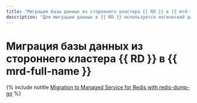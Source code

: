 ```yaml
---
title: "Миграция базы данных из стороннего кластера {{ RD }} в {{ mrd-full-name }}"
description: "Для миграции данных в {{ RD }} используется логический дамп — файл с набором команд, последовательное выполнение которых восстанавливает состояние баз данных в кластере. Его можно создать разными способами, далее для примера используется redis-dump-go."
---
```


# Миграция базы данных из стороннего кластера {{ RD }} в {{ mrd-full-name }}

{% include notitle [Migration to Managed Service for Redis with redis-dump-go](../../_tutorials/dataplatform/redis-data-migration.md) %}
